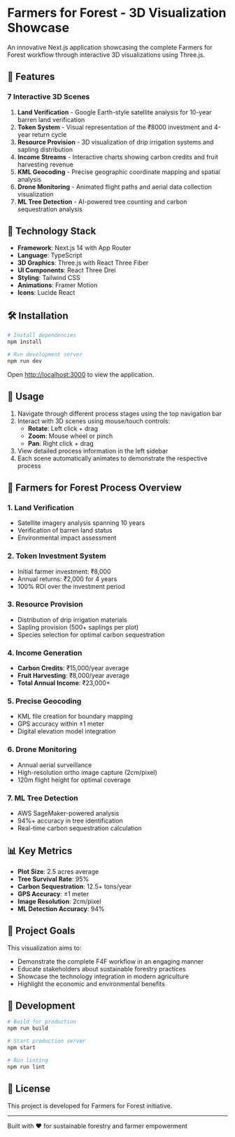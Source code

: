 # Farmers for Forest - 3D Visualization Showcase

An innovative Next.js application showcasing the complete Farmers for Forest workflow through interactive 3D visualizations using Three.js.

## 🌟 Features

### 7 Interactive 3D Scenes

1. **Land Verification** - Google Earth-style satellite analysis for 10-year barren land verification
2. **Token System** - Visual representation of the ₹8000 investment and 4-year return cycle
3. **Resource Provision** - 3D visualization of drip irrigation systems and sapling distribution
4. **Income Streams** - Interactive charts showing carbon credits and fruit harvesting revenue
5. **KML Geocoding** - Precise geographic coordinate mapping and spatial analysis
6. **Drone Monitoring** - Animated flight paths and aerial data collection visualization
7. **ML Tree Detection** - AI-powered tree counting and carbon sequestration analysis

## 🚀 Technology Stack

- **Framework**: Next.js 14 with App Router
- **Language**: TypeScript
- **3D Graphics**: Three.js with React Three Fiber
- **UI Components**: React Three Drei
- **Styling**: Tailwind CSS
- **Animations**: Framer Motion
- **Icons**: Lucide React

## 🛠️ Installation

```bash
# Install dependencies
npm install

# Run development server
npm run dev
```

Open [http://localhost:3000](http://localhost:3000) to view the application.

## 📱 Usage

1. Navigate through different process stages using the top navigation bar
2. Interact with 3D scenes using mouse/touch controls:
   - **Rotate**: Left click + drag
   - **Zoom**: Mouse wheel or pinch
   - **Pan**: Right click + drag
3. View detailed process information in the left sidebar
4. Each scene automatically animates to demonstrate the respective process

## 🌱 Farmers for Forest Process Overview

### 1. Land Verification
- Satellite imagery analysis spanning 10 years
- Verification of barren land status
- Environmental impact assessment

### 2. Token Investment System
- Initial farmer investment: ₹8,000
- Annual returns: ₹2,000 for 4 years
- 100% ROI over the investment period

### 3. Resource Provision
- Distribution of drip irrigation materials
- Sapling provision (500+ saplings per plot)
- Species selection for optimal carbon sequestration

### 4. Income Generation
- **Carbon Credits**: ₹15,000/year average
- **Fruit Harvesting**: ₹8,000/year average
- **Total Annual Income**: ₹23,000+

### 5. Precise Geocoding
- KML file creation for boundary mapping
- GPS accuracy within ±1 meter
- Digital elevation model integration

### 6. Drone Monitoring
- Annual aerial surveillance
- High-resolution ortho image capture (2cm/pixel)
- 120m flight height for optimal coverage

### 7. ML Tree Detection
- AWS SageMaker-powered analysis
- 94%+ accuracy in tree identification
- Real-time carbon sequestration calculation

## 📊 Key Metrics

- **Plot Size**: 2.5 acres average
- **Tree Survival Rate**: 95%
- **Carbon Sequestration**: 12.5+ tons/year
- **GPS Accuracy**: ±1 meter
- **Image Resolution**: 2cm/pixel
- **ML Detection Accuracy**: 94%

## 🎯 Project Goals

This visualization aims to:
- Demonstrate the complete F4F workflow in an engaging manner
- Educate stakeholders about sustainable forestry practices
- Showcase the technology integration in modern agriculture
- Highlight the economic and environmental benefits

## 🔧 Development

```bash
# Build for production
npm run build

# Start production server
npm start

# Run linting
npm run lint
```

## 📄 License

This project is developed for Farmers for Forest initiative.

---

Built with ❤️ for sustainable forestry and farmer empowerment
